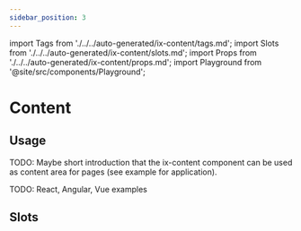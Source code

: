 ```yaml
---
sidebar_position: 3
---
```


import Tags from './../../auto-generated/ix-content/tags.md';
import Slots from './../../auto-generated/ix-content/slots.md';
import Props from './../../auto-generated/ix-content/props.md';
import Playground from '@site/src/components/Playground';

# Content

<Tags />

## Usage

TODO: Maybe short introduction that the ix-content component can be used as content area for pages (see example for application). 

TODO: React, Angular, Vue examples

<Playground name="content" examplesByName height="18rem" noMargin></Playground>

## Slots

<Slots />

